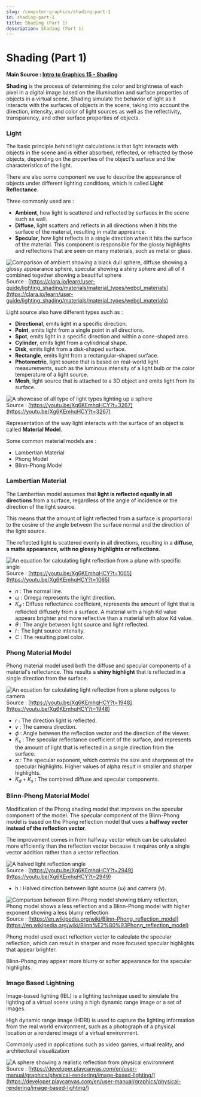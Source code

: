 ```yaml
---
slug: /computer-graphics/shading-part-1
id: shading-part-1
title: Shading (Part 1)
description: Shading (Part 1)
---
```

# Shading (Part 1)

**Main Source : [Intro to Graphics 15 - Shading](https://youtu.be/Xg6KEmhqHCY)**

**Shading** is the process of determining the color and brightness of each pixel in a digital image based on the illumination and surface properties of objects in a virtual scene. Shading simulate the behavior of light as it interacts with the surfaces of objects in the scene, taking into account the direction, intensity, and color of light sources as well as the reflectivity, transparency, and other surface properties of objects.

### Light

The basic principle behind light calculations is that light interacts with objects in the scene and is either absorbed, reflected, or refracted by those objects, depending on the 
properties of the object's surface and the characteristics of the light.

There are also some component we use to describe the appearance of objects under different lighting conditions, which is called **Light Reflectance**. 

Three commonly used are :

- **Ambient**, how light is scattered and reflected by surfaces in the scene such as wall.
- **Diffuse**, light scatters and reflects in all directions when it hits the surface of the material, resulting in matte appreance.
- **Specular**, how light reflects in a single direction when it hits the surface of the material. This component is responsible for the glossy highlights and reflections that are seen on many materials, such as metal or glass.

![Comparison of ambient showing a black dull sphere, diffuse showing a glossy appearance sphere, specular showing a shiny sphere and all of it combined together showing a beautiful sphere](./light-reflectance-comparison.png)  
Source : [https://clara.io/learn/user-guide/lighting_shading/materials/material_types/webgl_materials](https://clara.io/learn/user-guide/lighting_shading/materials/material_types/webgl_materials)

Light source also have different types such as :

- **Directional**, emits light in a specific direction.
- **Point**, emits light from a single point in all directions.
- **Spot**, emits light in a specific direction and within a cone-shaped area.
- **Cylinder**, emits light from a cylindrical shape.
- **Disk**, emits light from a disk-shaped surface.
- **Rectangle**, emits light from a rectangular-shaped surface.
- **Photometric**, light source that is based on real-world light measurements, such as the luminous intensity of a light bulb or the color temperature of a light source.
- **Mesh**, light source that is attached to a 3D object and emits light from its surface.

![A showcase of all type of light types lighting up a sphere](./light-type.png)  
Source : [https://youtu.be/Xg6KEmhqHCY?t=3267](https://youtu.be/Xg6KEmhqHCY?t=3267)

Representation of the way light interacts with the surface of an object is called **Material Model**.

Some common material models are :

- Lambertian Material
- Phong Model
- Blinn-Phong Model

### Lambertian Material

The Lambertian model assumes that **light is reflected equally in all directions** from a 
surface, regardless of the angle of incidence or the direction of the light source. 

This means that the amount of light reflected from a surface is proportional to the cosine of the angle between the surface normal and the direction of the light source. 

The reflected light is scattered evenly in all directions, resulting in a **diffuse, a matte appearance, with no glossy highlights or reflections**.

![An equation for calculating light reflection from a plane with specific angle](./lambertian-material.png)  
Source : [https://youtu.be/Xg6KEmhqHCY?t=1065](https://youtu.be/Xg6KEmhqHCY?t=1065)

- $n$ : The normal line.
- $\omega$ : Omega represents the light direction.
- $K_d$ : Diffuse reflectance coefficient, represents the amount of light that is reflected diffusely from a surface. A material with a high Kd value appears brighter and more reflective than a material with alow Kd value.
- $\theta$ : The angle between light source and light reflected.
- $I$ : The light source intensity.
- $C$ : The resulting pixel color.

### Phong Material Model

Phong material model used both the diffuse and specular components of a material's reflectance. This results a **shiny highlight** that is reflected in a single direction from the surface.

![An equation for calculating light reflection from a plane outgoes to camera](./phong-material.png)  
Source : [https://youtu.be/Xg6KEmhqHCY?t=1948](https://youtu.be/Xg6KEmhqHCY?t=1948)

- $r$ : The direction light is reflected.
- $v$ : The camera direction.
- $\phi$ : Angle between the reflection vector and the direction of the viewer.
- $K_s$ : The specular reflectance coefficient of the surface, and represents the amount of light that is reflected in a single direction from the surface.
- $\alpha$ : The specular exponent, which controls the size and sharpness of the specular highlights. Higher values of alpha result in smaller and sharper highlights.
- $K_d + K_s$ : The combined diffuse and specular components.

### Blinn-Phong Material Model

Modification of the Phong shading model that improves on the specular component of the model. The specular component of the Blinn-Phong model is based on the Phong reflection model that uses a **halfway vector instead of the reflection vector**.

The improvement comes in from halfway vector which can be calculated more efficiently than the reflection vector because it requires only a single vector addition rather than a vector reflection.

![A halved light reflection angle](./blinn-phong-material.png)  
Source : [https://youtu.be/Xg6KEmhqHCY?t=2949](https://youtu.be/Xg6KEmhqHCY?t=2949)

- h : Halved direction between light source (ω) and camera (v).

![Comparison between Blinn-Phong model showing blurry reflection, Phong model shows a less reflection and a Blinn-Phong model with higher exponent showing a less blurry reflection](./blinn-phong-comparison.png)  
Source : [https://en.wikipedia.org/wiki/Blinn–Phong_reflection_model](https://en.wikipedia.org/wiki/Blinn%E2%80%93Phong_reflection_model)

Phong model used exact reflection vector to calculate the specular reflection, which can result in sharper and more focused specular highlights that appear brighter.

Blinn-Phong may appear more blurry or softer appearance for the specular highlights.

### Image Based Lightning

Image-based lighting (IBL) is a lighting technique used to simulate the lighting of a virtual scene using a high dynamic range image or a set of images. 

High dynamic range image (HDRI) is used to capture the lighting information from the real world environment, such as a photograph of a physical location or a rendered image of a virtual environment.

Commonly used in applications such as video games, virtual reality, and architectural visualization

![A sphere showing a realistic reflection from physical environment](./image-based-lightning.png)  
Source : [https://developer.playcanvas.com/en/user-manual/graphics/physical-rendering/image-based-lighting/](https://developer.playcanvas.com/en/user-manual/graphics/physical-rendering/image-based-lighting/)